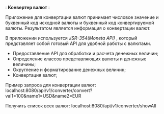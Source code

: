 : **Конвертер валют** :

Приложение для конвертации валют принимает числовое значение и буквенный код исходной валюты и буквенный код конвертируемой валюты. 
Результатом является информация о конвертации валют.

В приложении используется *JSR-354(Moneta API)* , который представляет собой готовый API для удобной работы с валютами.
- Предоставление API для обработки и расчета денежных величин;
- Определение классов представляющих валюты и денежные величины;
- Округление и форматирование денежных величин;
- Конвертация валют;

Пример запроса для конвертации валют:
localhost:8080/api/v1/converter/convert?val1=100&name1=USD&name2=EUR

Получить список всех валют:
localhost:8080/api/v1/converter/showAll
